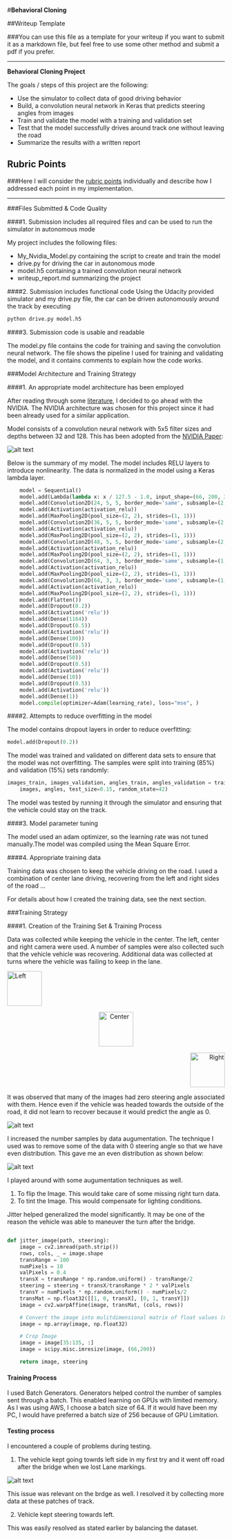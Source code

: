 #**Behavioral Cloning** 

##Writeup Template

###You can use this file as a template for your writeup if you want to submit it as a markdown file, but feel free to use some other method and submit a pdf if you prefer.

---

**Behavioral Cloning Project**

The goals / steps of this project are the following:
* Use the simulator to collect data of good driving behavior
* Build, a convolution neural network in Keras that predicts steering angles from images
* Train and validate the model with a training and validation set
* Test that the model successfully drives around track one without leaving the road
* Summarize the results with a written report


[//]: # (Image References)

[image1]: ./write_up_images/nVidia_model.png "Model Visualization"
[image2]: ./write_up_images/Original_data_hist.png "Original Histogram"
[image3]: ./write_up_images/Processed_Hist.png "even distribution Histogram"
[image4]: ./write_up_images/Post_Bridge.jpg "Recovery Image"
[image5]: ./examples/placeholder_small.png "Recovery Image"
[image6]: ./examples/placeholder_small.png "Normal Image"
[image7]: ./examples/placeholder_small.png "Flipped Image"

## Rubric Points
###Here I will consider the [rubric points](https://review.udacity.com/#!/rubrics/432/view) individually and describe how I addressed each point in my implementation.  

---
###Files Submitted & Code Quality

####1. Submission includes all required files and can be used to run the simulator in autonomous mode

My project includes the following files:
* My_Nvidia_Model.py containing the script to create and train the model
* drive.py for driving the car in autonomous mode
* model.h5 containing a trained convolution neural network 
* writeup_report.md summarizing the project

####2. Submission includes functional code
Using the Udacity provided simulator and my drive.py file, the car can be driven autonomously around the track by executing 
```sh
python drive.py model.h5
```

####3. Submission code is usable and readable

The model.py file contains the code for training and saving the convolution neural network. The file shows the pipeline I used for training and validating the model, and it contains comments to explain how the code works.

###Model Architecture and Training Strategy

####1. An appropriate model architecture has been employed

After reading through some [literature](https://medium.com/self-driving-cars/6-different-end-to-end-neural-networks-f307fa2904a5), I decided to go ahead with the NVIDIA. The NVIDIA architecture was chosen for this project since it had been already used for a similar application.

Model consists of a convolution neural network with 5x5 filter sizes and depths between 32 and 128. This has been adopted from the [NVIDIA Paper](https://images.nvidia.com/content/tegra/automotive/images/2016/solutions/pdf/end-to-end-dl-using-px.pdf):

![alt text][image1]


Below is the summary of my model. The model includes RELU layers to introduce nonlinearity. The data is normalized in the model using a Keras lambda layer.

```python
    model = Sequential()
    model.add(Lambda(lambda x: x / 127.5 - 1.0, input_shape=(66, 200, 3)))
    model.add(Convolution2D(24, 5, 5, border_mode='same', subsample=(2, 2)))
    model.add(Activation(activation_relu))
    model.add(MaxPooling2D(pool_size=(2, 2), strides=(1, 1)))
    model.add(Convolution2D(36, 5, 5, border_mode='same', subsample=(2, 2)))
    model.add(Activation(activation_relu))
    model.add(MaxPooling2D(pool_size=(2, 2), strides=(1, 1)))
    model.add(Convolution2D(48, 5, 5, border_mode='same', subsample=(2, 2)))
    model.add(Activation(activation_relu))
    model.add(MaxPooling2D(pool_size=(2, 2), strides=(1, 1)))
    model.add(Convolution2D(64, 3, 3, border_mode='same', subsample=(1, 1)))
    model.add(Activation(activation_relu))
    model.add(MaxPooling2D(pool_size=(2, 2), strides=(1, 1)))
    model.add(Convolution2D(64, 3, 3, border_mode='same', subsample=(1, 1)))
    model.add(Activation(activation_relu))
    model.add(MaxPooling2D(pool_size=(2, 2), strides=(1, 1)))
    model.add(Flatten())
    model.add(Dropout(0.2))
    model.add(Activation('relu'))
    model.add(Dense(1164))
    model.add(Dropout(0.5))
    model.add(Activation('relu'))
    model.add(Dense(100))
    model.add(Dropout(0.5))
    model.add(Activation('relu'))
    model.add(Dense(50))
    model.add(Dropout(0.5))
    model.add(Activation('relu'))
    model.add(Dense(10))
    model.add(Dropout(0.5))
    model.add(Activation('relu'))
    model.add(Dense(1))
    model.compile(optimizer=Adam(learning_rate), loss="mse", )
```


####2. Attempts to reduce overfitting in the model

The model contains dropout layers in order to reduce overfitting:
```python
model.add(Dropout(0.2))
```
The model was trained and validated on different data sets to ensure that the model was not overfitting. The samples were split into training (85%) and validation (15%) sets randomly:
```python
images_train, images_validation, angles_train, angles_validation = train_test_split(
    images, angles, test_size=0.15, random_state=42)
```
The model was tested by running it through the simulator and ensuring that the vehicle could stay on the track.

####3. Model parameter tuning

The model used an adam optimizer, so the learning rate was not tuned manually.The model was compiled using the Mean Square Error.


####4. Appropriate training data

Training data was chosen to keep the vehicle driving on the road. I used a combination of center lane driving, recovering from the left and right sides of the road ... 

For details about how I created the training data, see the next section. 

###Training Strategy


####1. Creation of the Training Set & Training Process

Data was collected while keeping the vehicle in the center. The left, center and right camera were used. A number of samples were also collected such that the vehicle vehicle was recovering. Additional data was collected at turns where the vehicle was failing to keep in the lane.

<p align="left">
  <img src="write_up_images/left.jpg" alt="Left" height="80"/>
</p>
<p align="center">
  <img src="write_up_images/center.jpg" alt="Center" height="80"/>
</p>
<p align="right">
  <img src="write_up_images/right.jpg" alt="Right" height="80"/>
</p>



It was observed that many of the images had zero steering angle associated with them. Hence even if the vehicle was headed towards the outside of the road, it did not learn to recover because it would predict the angle as 0.

![alt text][image2]


I increased the number samples by data augumentation. The technique I used was to remove some of the data with 0 steering angle so that we have even distribution. This gave me an even distribution as shown below:

![alt text][image3]


I played around with some augumentation techniques as well.
1. To flip the Image. This would take care of some missing right turn data.
2. To tint the Image. This would compensate for lighting conditions.

Jitter helped generalized the model significantly. It may be one of the reason the vehicle was able to maneuver the turn after the bridge.
```python

def jitter_image(path, steering):
    image = cv2.imread(path.strip())
    rows, cols, _ = image.shape
    transRange = 100
    numPixels = 10
    valPixels = 0.4
    transX = transRange * np.random.uniform() - transRange/2
    steering = steering + transX/transRange * 2 * valPixels
    transY = numPixels * np.random.uniform() - numPixels/2
    transMat = np.float32([[1, 0, transX], [0, 1, transY]])
    image = cv2.warpAffine(image, transMat, (cols, rows))

    # Convert the image into mulitdimensional matrix of float values (normally int which messes up our division).
    image = np.array(image, np.float32)

    # Crop Image
    image = image[35:135, :]
    image = scipy.misc.imresize(image, (66,200))

    return image, steering
```


#### Training Process

I used Batch Generators. Generators helped control the number of samples sent through a batch. This enabled learning on GPUs with limited memory.
As I was using AWS, I choose a batch size of 64. If it would have been my PC, I would have preferred a batch size of 256 because of GPU Limitation.


#### Testing process

I encountered a couple of problems during testing.


1. The vehicle kept going towrds left side in my first try and it went off road after the bridge when we lost Lane markings.

![alt text][image4]

This issue was relevant on the brdge as well. I resolved it by collecting more data at these patches of track.


2. Vehicle kept steering towards left.

This was easily resolved as stated earlier by balancing the dataset.


